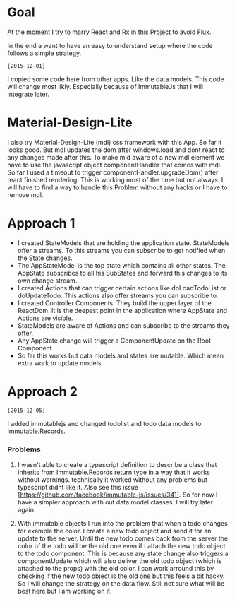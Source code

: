 # Goal
At the moment I try to marry React and Rx in this Project to avoid Flux.

In the end a want to have an easy to understand setup where the code follows a simple strategy.

`[2015-12-01]`

I copied some code here from other apps. Like the data models. This code will change most likly. Especially because of ImmutableJs that I will integrate later.


# Material-Design-Lite
I also try Material-Design-Lite (mdl) css framework with this App. So far it looks good. But mdl updates the dom after windows.load and dont react
to any changes made after this. To make mld aware of a new mdl element we have to use the javascript object componentHandler that comes with mdl.
So far I used a timeout to trigger componentHandler.upgradeDom() after react finished rendering. This is working most of the time but not always.
I will have to find a way to handle this Problem without any hacks or I have to remove mdl.

# Approach 1

* I created StateModels that are holding the application state. StateModels offer a streams. To this streams you can subscribe to get notified when the State changes.
* The AppStateModel is the top state which contains all other states. The AppState subscribes to all his SubStates and forward this changes to its own change stream.
* I created Actions that can trigger certain actions like doLoadTodoList or doUpdateTodo. This actions also offer streams you can subscribe to.
* I created Controller Components. They build the upper layer of the ReactDom. It is the deepest point in the application where AppState and Actions are visible.
* StateModels are aware of Actions and can subscribe to the streams they offer.
* Any AppState change will trigger a ComponentUpdate on the Root Component
* So far this works but data models and states are mutable. Which mean extra work to update models.

# Approach 2
`[2015-12-05]`

I added immutablejs and changed todolist and todo data models to Immutable.Records.

### Problems
1.  I wasn't able to create a typescript definition to describe a class that inherits from Immutable.Records return type in a way that it works without warnings.
technically it worked without any problems but typescript didnt like it. Also see this issue [https://github.com/facebook/immutable-js/issues/341]. So for now I have a simpler approach with out data model classes. I will try later again.

2. With immutable objects I run into the problem that when a todo changes for example the color. I create a new todo object and send it for an update to the server. Until the new todo comes back from the server
the color of the todo will be the old one even if I attach the new todo object to the todo component. This is because any state change also triggers a componentUpdate which will also deliver the old todo object (which is attached to the props) with the old color.
I can work arround this by checking if the new todo object is the old one but this feels a bit hacky. So I will change the strategy on the data flow. Still not sure what will be best here but I am working on it.




